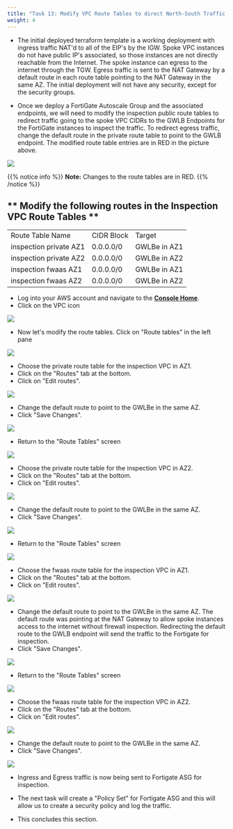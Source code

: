 ```yaml
---
title: "Task 13: Modify VPC Route Tables to direct North-South Traffic to GWLBe's for inspection"
weight: 4
---
```


* The initial deployed terraform template is a working deployment with ingress traffic NAT'd to all of the EIP's by the IGW. Spoke VPC instances do not have public IP's associated, so those instances are not directly reachable from the Internet. The spoke instance can egress to the internet through the TGW. Egress traffic is sent to the NAT Gateway by a default route in each route table pointing to the NAT Gateway in the same AZ. The initial deployment will not have any security, except for the security groups. 

* Once we deploy a FortiGate Autoscale Group and the associated endpoints, we will need to modify the inspection public route tables to redirect traffic going to the spoke VPC CIDRs to the GWLB Endpoints for the FortiGate instances to inspect the traffic. To redirect egress traffic, change the default route in the private route table to point to the GWLB endpoint. The modified route table entries are in RED in the picture above.

![](image-centralized_egress_with_ec2_gwlbe_no_markups.png)

{{% notice info %}}
**Note:** Changes to the route tables are in RED.
{{% /notice %}}

## ** Modify the following routes in the Inspection VPC Route Tables **
|                        |    |    |
|------------------------| ---- | ---- |
| Route Table Name       | CIDR Block | Target |
| inspection private AZ1 | 0.0.0.0/0 | GWLBe in AZ1 |
| inspection private AZ2 | 0.0.0.0/0 | GWLBe in AZ2 |
| inspection fwaas AZ1   | 0.0.0.0/0 | GWLBe in AZ1 |
| inspection fwaas AZ2   | 0.0.0.0/0 | GWLBe in AZ2 |

* Log into your AWS account and navigate to the [**Console Home**](https://us-west-2.console.aws.amazon.com/console/home?region=us-west-2#).
* Click on the VPC icon

![](image-t13-1.png)

* Now let's modify the route tables. Click on "Route tables" in the left pane

![](image-t13-2.png)

* Choose the private route table for the inspection VPC in AZ1. 
* Click on the "Routes" tab at the bottom. 
* Click on "Edit routes".

![](image-t13-8.png)

* Change the default route to point to the GWLBe in the same AZ. 
* Click "Save Changes".

![](image-t13-9.png)

* Return to the "Route Tables"  screen

![](image-t13-5.png)

* Choose the private route table for the inspection VPC in AZ2. 
* Click on the "Routes" tab at the bottom. 
* Click on "Edit routes".

![](image-t13-10.png)

* Change the default route to point to the GWLBe in the same AZ. 
* Click "Save Changes".

![](image-t13-11.png)

* Return to the "Route Tables"  screen

![](image-t13-5.png)

* Choose the fwaas route table for the inspection VPC in AZ1. 
* Click on the "Routes" tab at the bottom. 
* Click on "Edit routes".

![](image-t13-12.png)

* Change the default route to point to the GWLBe in the same AZ. The default route was pointing at the NAT Gateway to allow spoke instances access to the internet without firewall inspection. Redirecting the default route to the GWLB endpoint will send the traffic to the Fortigate for inspection.
* Click "Save Changes".

![](image-t13-13.png)

* Return to the "Route Tables"  screen

![](image-t13-5.png)

* Choose the fwaas route table for the inspection VPC in AZ2. 
* Click on the "Routes" tab at the bottom. 
* Click on "Edit routes".

![](image-t13-14.png)

* Change the default route to point to the GWLBe in the same AZ. 
* Click "Save Changes".

![](image-t13-15.png)

* Ingress and Egress traffic is now being sent to Fortigate ASG for inspection.

* The next task will create a "Policy Set" for Fortigate ASG and this will allow us to create a security policy and log the traffic.

* This concludes this section.
